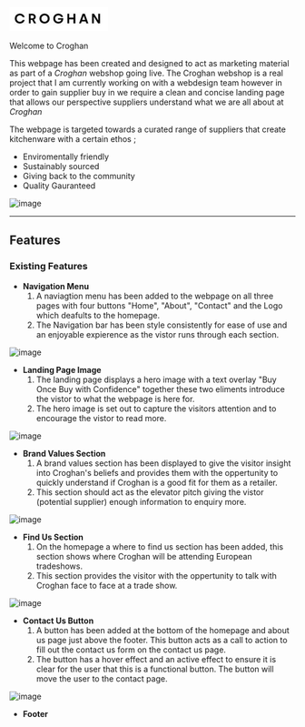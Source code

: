 ![Croghan logo](/assets/images/Croghan_Logo_white_v2.jpg)

Welcome to Croghan

This webpage has been created and designed to act as marketing material as part of a *Croghan* webshop going live.
The Croghan webshop is a real project that I am currently working on with a webdesign team however in order to gain supplier buy in we require a clean and concise landing page that allows our perspective suppliers understand what we are all about at *Croghan*

The webpage is targeted towards a curated range of suppliers that create kitchenware with a certain ethos ;

- Enviromentally friendly
- Sustainably sourced
- Giving back to the community
- Quality Gauranteed

![image](https://user-images.githubusercontent.com/64638313/153774441-3efc4075-b7e0-4444-83ac-d69265ecf37d.png)


---

## Features

### Existing Features

- **Navigation Menu**
    1. A naviagtion menu has been added to the webpage on all three pages with four buttons "Home", "About", "Contact" and the Logo which deafults to the homepage.
    2. The Navigation bar has been style consistently for ease of use and an enjoyable expierence as the vistor runs through each section.

![image](https://user-images.githubusercontent.com/64638313/153779223-260c364c-43cd-4f03-94c9-0cfd7fd3aae4.png)

- **Landing Page Image**
    1. The landing page displays a hero image with a text overlay "Buy Once Buy with Confidence" together these two eliments introduce the vistor to what the webpage is here for. 
    2. The hero image is set out to capture the visitors attention and to encourage the vistor to read more.

![image](https://user-images.githubusercontent.com/64638313/153779481-6220f6db-d4a6-4679-abc2-d49df71a8cda.png)

- **Brand Values Section**
    1. A brand values section has been displayed to give the visitor insight into Croghan's beliefs and provides them with the oppertunity to quickly understand if Croghan is a good fit for them as a retailer.
    2. This section should act as the elevator pitch giving the vistor (potential supplier) enough information to enquiry more.

![image](https://user-images.githubusercontent.com/64638313/153779672-db971c94-e12d-47db-90ef-3ed092813ca0.png)

- **Find Us Section**
    1. On the homepage a where to find us section has been added, this section shows where Croghan will be attending European tradeshows.
    2. This section provides the visitor with the oppertunity to talk with Croghan face to face at a trade show.

![image](https://user-images.githubusercontent.com/64638313/153779953-d18ab3d6-9766-490d-bc7d-3aa0511ed19c.png)


- **Contact Us Button**
    1. A button has been added at the bottom of the homepage and about us page just above the footer. This button acts as a call to action to fill out the contact us form on the contact us page. 
    2. The button has a hover effect and an active effect to ensure it is clear for the user that this is a functional button. The button will move the user to the contact page.

![image](https://user-images.githubusercontent.com/64638313/153780049-f8d53b9e-9406-483f-ad57-c3acfa2e8236.png)


- **Footer**




   


